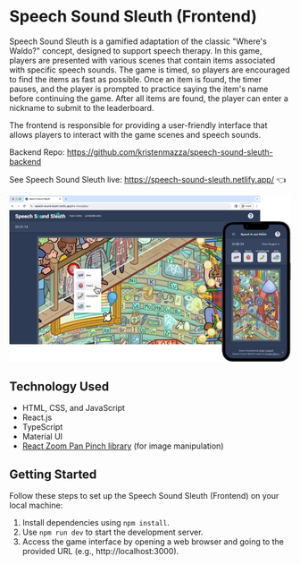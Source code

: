 # Speech Sound Sleuth (Frontend)

Speech Sound Sleuth is a gamified adaptation of the classic "Where's Waldo?" concept, designed to support speech therapy. In this game, players are presented with various scenes that contain items associated with specific speech sounds. The game is timed, so players are encouraged to find the items as fast as possible. Once an item is found, the timer pauses, and the player is prompted to practice saying the item's name before continuing the game. After all items are found, the player can enter a nickname to submit to the leaderboard.

The frontend is responsible for providing a user-friendly interface that allows players to interact with the game scenes and speech sounds.

Backend Repo: https://github.com/kristenmazza/speech-sound-sleuth-backend

See Speech Sound Sleuth live: https://speech-sound-sleuth.netlify.app/ :point_left:

![Screenshot](/public/sss-combo-screenshot.png)

## Technology Used

- HTML, CSS, and JavaScript
- React.js
- TypeScript
- Material UI
- [React Zoom Pan Pinch library](https://bettertyped.github.io/react-zoom-pan-pinch/?path=/story/docs-props--page) (for image manipulation)

## Getting Started

Follow these steps to set up the Speech Sound Sleuth (Frontend) on your local machine:

1. Install dependencies using `npm install`.
2. Use `npm run dev` to start the development server.
3. Access the game interface by opening a web browser and going to the provided URL (e.g., http://localhost:3000).
